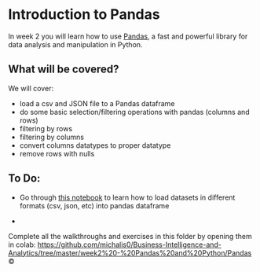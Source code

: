 # Introduction to Pandas
In week 2 you will learn how to use [Pandas](https://pandas.pydata.org/), a fast and powerful library for data analysis and manipulation in Python.

## What will be covered?

We will cover:

- load a csv and JSON file to a Pandas dataframe
- do some basic selection/filtering operations with pandas (columns and rows)
- filtering by rows
- filtering by columns
- convert columns datatypes to proper datatype
- remove rows with nulls

## To Do:

- Go through [this notebook]() to learn how to load datasets in different formats (csv, json, etc) into pandas dataframe

- 
Complete all the walkthroughs and exercises in this folder by opening them in colab:
https://github.com/michalis0/Business-Intelligence-and-Analytics/tree/master/week2%20-%20Pandas%20and%20Python/Pandas
©
